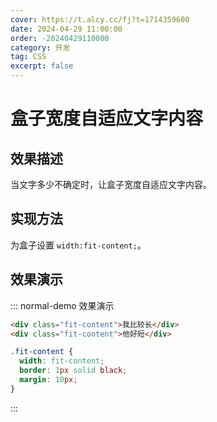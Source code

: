 ```yaml
---
cover: https://t.alcy.cc/fj?t=1714359600
date: 2024-04-29 11:00:00
order: -20240429110000
category: 开发
tag: CSS
excerpt: false
---
```


# 盒子宽度自适应文字内容

## 效果描述

当文字多少不确定时，让盒子宽度自适应文字内容。

## 实现方法

为盒子设置 `width:fit-content;`。

## 效果演示

::: normal-demo 效果演示

```html
<div class="fit-content">我比较长</div>
<div class="fit-content">他好短</div>
```

```css
.fit-content {
  width: fit-content;
  border: 1px solid black;
  margin: 10px;
}
```

:::
